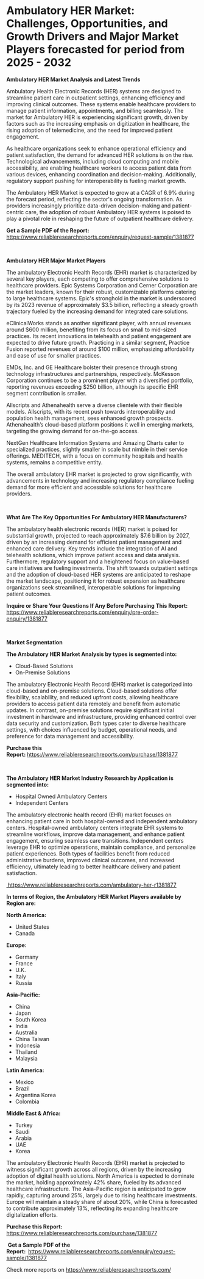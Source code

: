 <p><h1>Ambulatory HER Market: Challenges, Opportunities, and Growth Drivers and Major Market Players forecasted for period from 2025 - 2032</h1></p><p><strong>Ambulatory HER Market Analysis and Latest Trends</strong></p>
<p><p>Ambulatory Health Electronic Records (HER) systems are designed to streamline patient care in outpatient settings, enhancing efficiency and improving clinical outcomes. These systems enable healthcare providers to manage patient information, appointments, and billing seamlessly. The market for Ambulatory HER is experiencing significant growth, driven by factors such as the increasing emphasis on digitization in healthcare, the rising adoption of telemedicine, and the need for improved patient engagement.</p><p>As healthcare organizations seek to enhance operational efficiency and patient satisfaction, the demand for advanced HER solutions is on the rise. Technological advancements, including cloud computing and mobile accessibility, are enabling healthcare workers to access patient data from various devices, enhancing coordination and decision-making. Additionally, regulatory support pushing for interoperability is fueling market growth.</p><p>The Ambulatory HER Market is expected to grow at a CAGR of 6.9% during the forecast period, reflecting the sector's ongoing transformation. As providers increasingly prioritize data-driven decision-making and patient-centric care, the adoption of robust Ambulatory HER systems is poised to play a pivotal role in reshaping the future of outpatient healthcare delivery.</p></p>
<p><strong>Get a Sample PDF of the Report:&nbsp;</strong> <a href="https://www.reliableresearchreports.com/enquiry/request-sample/1381877?utm_campaign=2098&utm_medium=2&utm_source=Github&utm_content=ia&utm_term=03032025&utm_id=ambulatory-her">https://www.reliableresearchreports.com/enquiry/request-sample/1381877</a></p>
<p>&nbsp;</p>
<p><strong>Ambulatory HER Major Market Players</strong></p>
<p><p>The ambulatory Electronic Health Records (EHR) market is characterized by several key players, each competing to offer comprehensive solutions to healthcare providers. Epic Systems Corporation and Cerner Corporation are the market leaders, known for their robust, customizable platforms catering to large healthcare systems. Epic's stronghold in the market is underscored by its 2023 revenue of approximately $3.5 billion, reflecting a steady growth trajectory fueled by the increasing demand for integrated care solutions.</p><p>eClinicalWorks stands as another significant player, with annual revenues around $600 million, benefiting from its focus on small to mid-sized practices. Its recent innovations in telehealth and patient engagement are expected to drive future growth. Practicing in a similar segment, Practice Fusion reported revenues of around $100 million, emphasizing affordability and ease of use for smaller practices.</p><p>EMDs, Inc. and GE Healthcare bolster their presence through strong technology infrastructures and partnerships, respectively. McKesson Corporation continues to be a prominent player with a diversified portfolio, reporting revenues exceeding $250 billion, although its specific EHR segment contribution is smaller.</p><p>Allscripts and Athenahealth serve a diverse clientele with their flexible models. Allscripts, with its recent push towards interoperability and population health management, sees enhanced growth prospects. Athenahealth’s cloud-based platform positions it well in emerging markets, targeting the growing demand for on-the-go access.</p><p>NextGen Healthcare Information Systems and Amazing Charts cater to specialized practices, slightly smaller in scale but nimble in their service offerings. MEDITECH, with a focus on community hospitals and health systems, remains a competitive entity.</p><p>The overall ambulatory EHR market is projected to grow significantly, with advancements in technology and increasing regulatory compliance fueling demand for more efficient and accessible solutions for healthcare providers.</p></p>
<p>&nbsp;</p>
<p><strong>What Are The Key Opportunities For Ambulatory HER Manufacturers?</strong></p>
<p><p>The ambulatory health electronic records (HER) market is poised for substantial growth, projected to reach approximately $7.6 billion by 2027, driven by an increasing demand for efficient patient management and enhanced care delivery. Key trends include the integration of AI and telehealth solutions, which improve patient access and data analysis. Furthermore, regulatory support and a heightened focus on value-based care initiatives are fueling investments. The shift towards outpatient settings and the adoption of cloud-based HER systems are anticipated to reshape the market landscape, positioning it for robust expansion as healthcare organizations seek streamlined, interoperable solutions for improving patient outcomes.</p></p>
<p><strong>Inquire or Share Your Questions If Any Before Purchasing This Report:</strong> <a href="https://www.reliableresearchreports.com/enquiry/pre-order-enquiry/1381877?utm_campaign=2098&utm_medium=2&utm_source=Github&utm_content=ia&utm_term=03032025&utm_id=ambulatory-her">https://www.reliableresearchreports.com/enquiry/pre-order-enquiry/1381877</a></p>
<p>&nbsp;</p>
<p><strong>Market Segmentation</strong></p>
<p><strong>The Ambulatory HER Market Analysis by types is segmented into:</strong></p>
<p><ul><li>Cloud-Based Solutions</li><li>On-Premise Solutions</li></ul></p>
<p><p>The ambulatory Electronic Health Record (EHR) market is categorized into cloud-based and on-premise solutions. Cloud-based solutions offer flexibility, scalability, and reduced upfront costs, allowing healthcare providers to access patient data remotely and benefit from automatic updates. In contrast, on-premise solutions require significant initial investment in hardware and infrastructure, providing enhanced control over data security and customization. Both types cater to diverse healthcare settings, with choices influenced by budget, operational needs, and preference for data management and accessibility.</p></p>
<p><strong>Purchase this Report:&nbsp;</strong><a href="https://www.reliableresearchreports.com/purchase/1381877?utm_campaign=2098&utm_medium=2&utm_source=Github&utm_content=ia&utm_term=03032025&utm_id=ambulatory-her">https://www.reliableresearchreports.com/purchase/1381877</a></p>
<p>&nbsp;</p>
<p><strong>The Ambulatory HER Market Industry Research by Application is segmented into:</strong></p>
<p><ul><li>Hospital Owned Ambulatory Centers</li><li>Independent Centers</li></ul></p>
<p><p>The ambulatory electronic health record (EHR) market focuses on enhancing patient care in both hospital-owned and independent ambulatory centers. Hospital-owned ambulatory centers integrate EHR systems to streamline workflows, improve data management, and enhance patient engagement, ensuring seamless care transitions. Independent centers leverage EHR to optimize operations, maintain compliance, and personalize patient experiences. Both types of facilities benefit from reduced administrative burdens, improved clinical outcomes, and increased efficiency, ultimately leading to better healthcare delivery and patient satisfaction.</p></p>
<p><a href="https://www.reliableresearchreports.com/ambulatory-her-r1381877?utm_campaign=2098&utm_medium=2&utm_source=Github&utm_content=ia&utm_term=03032025&utm_id=ambulatory-her">&nbsp;https://www.reliableresearchreports.com/ambulatory-her-r1381877</a></p>
<p><strong>In terms of Region, the Ambulatory HER Market Players available by Region are:</strong></p>
<p>
    <p> <strong> North America: </strong>
        <ul>
            <li>United States</li>
            <li>Canada</li>
        </ul>
        </p> 
    <p> <strong> Europe: </strong>
        <ul>
            <li>Germany</li>
            <li>France</li>
            <li>U.K.</li>
            <li>Italy</li>
            <li>Russia</li>
        </ul>
        </p> 
    <p> <strong> Asia-Pacific: </strong>
        <ul>
            <li>China</li>
            <li>Japan</li>
            <li>South Korea</li>
            <li>India</li>
            <li>Australia</li>
            <li>China Taiwan</li>
            <li>Indonesia</li>
            <li>Thailand</li>
            <li>Malaysia</li>
        </ul>
        </p> 
    <p> <strong> Latin America: </strong>
        <ul>
            <li>Mexico</li>
            <li>Brazil</li>
            <li>Argentina Korea</li>
            <li>Colombia</li>
        </ul>
        </p> 
    <p> <strong> Middle East & Africa: </strong>
        <ul>
            <li>Turkey</li>
            <li>Saudi</li>
            <li>Arabia</li>
            <li>UAE</li>
            <li>Korea</li>
        </ul>
    </p>
    </p>
<p><p>The ambulatory Electronic Health Records (EHR) market is projected to witness significant growth across all regions, driven by the increasing adoption of digital health solutions. North America is expected to dominate the market, holding approximately 42% share, fueled by its advanced healthcare infrastructure. The Asia-Pacific region is anticipated to grow rapidly, capturing around 25%, largely due to rising healthcare investments. Europe will maintain a steady share of about 20%, while China is forecasted to contribute approximately 13%, reflecting its expanding healthcare digitalization efforts.</p></p>
<p><strong>Purchase this Report: </strong><a href="https://www.reliableresearchreports.com/purchase/1381877?utm_campaign=2098&utm_medium=2&utm_source=Github&utm_content=ia&utm_term=03032025&utm_id=ambulatory-her">https://www.reliableresearchreports.com/purchase/1381877</a></p>
<p>&nbsp;<strong>Get a Sample PDF of the Report:&nbsp;&nbsp;</strong><a href="https://www.reliableresearchreports.com/enquiry/request-sample/1381877?utm_campaign=2098&utm_medium=2&utm_source=Github&utm_content=ia&utm_term=03032025&utm_id=ambulatory-her">https://www.reliableresearchreports.com/enquiry/request-sample/1381877</a></p>
<p><strong></strong></p>
<p>Check more reports on <a href="https://www.reliableresearchreports.com/?utm_campaign=2098&utm_medium=2&utm_source=Github&utm_content=ia&utm_term=03032025&utm_id=ambulatory-her">https://www.reliableresearchreports.com/</a></p>